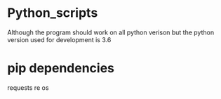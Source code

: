 # Python_scripts

Although the program should work on all python verison but the python version used for development is 3.6
# pip dependencies
requests
re
os


